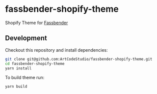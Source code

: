 # fassbender-shopify-theme
Shopify Theme for [Fassbender](https://myfassbender.com/)

## Development

Checkout this repository and install dependencies:

```bash
git clone git@github.com:ArtCodeStudio/fassbender-shopify-theme.git
cd fassbender-shopify-theme
yarn install
```

To build theme run:

```bash
yarn build
```